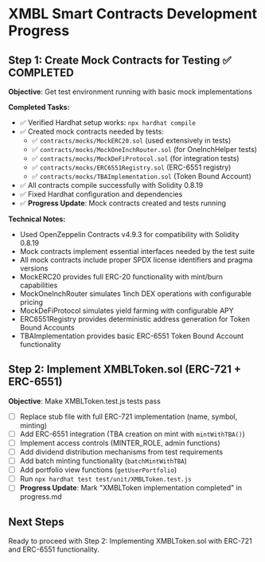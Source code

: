 # XMBL Smart Contracts Development Progress

## Step 1: Create Mock Contracts for Testing ✅ COMPLETED
**Objective**: Get test environment running with basic mock implementations

**Completed Tasks:**
- ✅ Verified Hardhat setup works: `npx hardhat compile`
- ✅ Created mock contracts needed by tests:
  - ✅ `contracts/mocks/MockERC20.sol` (used extensively in tests)
  - ✅ `contracts/mocks/MockOneInchRouter.sol` (for OneInchHelper tests)  
  - ✅ `contracts/mocks/MockDeFiProtocol.sol` (for integration tests)
  - ✅ `contracts/mocks/ERC6551Registry.sol` (ERC-6551 registry)
  - ✅ `contracts/mocks/TBAImplementation.sol` (Token Bound Account)
- ✅ All contracts compile successfully with Solidity 0.8.19
- ✅ Fixed Hardhat configuration and dependencies
- ✅ **Progress Update**: Mock contracts created and tests running

**Technical Notes:**
- Used OpenZeppelin Contracts v4.9.3 for compatibility with Solidity 0.8.19
- Mock contracts implement essential interfaces needed by the test suite
- All mock contracts include proper SPDX license identifiers and pragma versions
- MockERC20 provides full ERC-20 functionality with mint/burn capabilities
- MockOneInchRouter simulates 1inch DEX operations with configurable pricing
- MockDeFiProtocol simulates yield farming with configurable APY
- ERC6551Registry provides deterministic address generation for Token Bound Accounts
- TBAImplementation provides basic ERC-6551 Token Bound Account functionality

## Step 2: Implement XMBLToken.sol (ERC-721 + ERC-6551)
**Objective**: Make XMBLToken.test.js tests pass
- [ ] Replace stub file with full ERC-721 implementation (name, symbol, minting)
- [ ] Add ERC-6551 integration (TBA creation on mint with `mintWithTBA()`)
- [ ] Implement access controls (MINTER_ROLE, admin functions)
- [ ] Add dividend distribution mechanisms from test requirements
- [ ] Add batch minting functionality (`batchMintWithTBA`)
- [ ] Add portfolio view functions (`getUserPortfolio`)
- [ ] Run `npx hardhat test test/unit/XMBLToken.test.js`
- [ ] **Progress Update**: Mark "XMBLToken implementation completed" in progress.md

## Next Steps
Ready to proceed with Step 2: Implementing XMBLToken.sol with ERC-721 and ERC-6551 functionality.
